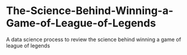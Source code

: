 # The-Science-Behind-Winning-a-Game-of-League-of-Legends
A data science process to review the science behind winning a game of league of legends
